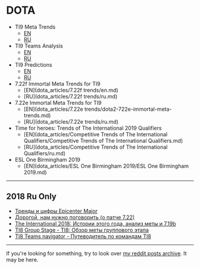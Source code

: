 # DOTA

* TI9 Meta Trends
  - [EN](dota_articles/ti9-recap/en.md)
  - [RU](dota_articles/ti9-recap/ru.md)
* TI9 Teams Analysis
  - [EN](dota_articles/pre-ti9-teams-analysis/en.md)
  - [RU](dota_articles/pre-ti9-teams-analysis/ru.md)
* TI9 Predictions
  - [EN](dota_articles/ti9-predictions/en.md)
  - [RU](dota_articles/ti9-predictions/ru.md)
* 7.22f Immortal Meta Trends for TI9
  - [EN](dota_articles/7.22f trends/en.md)
  - [RU](dota_articles/7.22f trends/ru.md)
* 7.22e Immortal Meta Trends for TI9
  - [EN](dota_articles/7.22e trends/dota2-722e-immortal-meta-trends.md)
  - [RU](dota_articles/7.22e trends/ru.md)
* Time for heroes: Trends of The International 2019 Qualifiers 
  - [EN](dota_articles/Competitive Trends of The International Qualifiers/Competitive Trends of The International Qualifiers.md)
  - [RU](dota_articles/Competitive Trends of The International Qualifiers/ru.md)
* ESL One Birmingham 2019 
  - [EN](dota_articles/ESL One Birmingham 2019/ESL One Birmingham 2019.md)

---

## 2018 Ru Only

* [Тренды и цифры Epicenter Major](dota_articles/epicenter-trends/ru.md)
* [Дорогой, нам нужно поговорить (о патче 7.22)](dota_articles/lets-talk-about-722/ru.md)
* [The International 2018: Истории этого года, анализ меты и 7.19b](dota_articles/ti8-aftermath/ru.md)
* [TI8 Group Stage - TI8: Обзор меты группового этапа](dota_articles/ti8-group-stage/ru.md)
* [TI8 Teams navigator - Путеводитель по командам TI8](dota_articles/pre-ti8/ru.md)

---

If you're looking for something, try to look over [my reddit posts archive](reddit_posts/LIST.md). It may be here.
